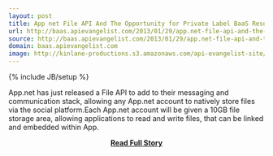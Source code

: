 ```yaml
---
layout: post
title: App net File API And The Opportunity for Private Label BaaS Resources
url: http://baas.apievangelist.com/2013/01/29/app.net-file-api-and-the-opportunity-for-private-label-baas-resources/
source: http://baas.apievangelist.com/2013/01/29/app.net-file-api-and-the-opportunity-for-private-label-baas-resources/
domain: baas.apievangelist.com
image: http://kinlane-productions.s3.amazonaws.com/api-evangelist-site/blog/AppNet-Logo.png
---
```

{% include JB/setup %}<p>App.net has just released a File API to add to their messaging and communication stack, allowing any App.net account to natively store files via the social platform.Each App.net account will be given a 10GB file storage area, allowing applications to read and write files, that can be linked and embedded within App.</p>
<center><p><a href="http://baas.apievangelist.com/2013/01/29/app.net-file-api-and-the-opportunity-for-private-label-baas-resources/" style='padding:25px; font-sze:18px; font-weight: bold;'>Read Full Story</a></p></center>
